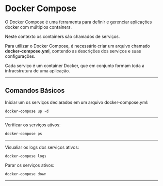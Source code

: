 # Docker Compose

O Docker Compose é uma ferramenta para definir e gerenciar aplicações docker com múltiplos containers. 

Neste contexto os containers são chamados de serviços.

Para utilizar o Docker Compose, é necessário criar um arquivo chamado **docker-compose.yml**, contendo as descrições dos serviços e suas configurações.

Cada serviço é um container Docker, que em conjunto formam toda a infraestrutura de uma aplicação.

---

## Comandos Básicos

Iniciar um os serviços declarados em um arquivo docker-compose.yml:

```
docker-compose up -d
```

---

Verificar os serviços ativos:

```
docker-compose ps
```

---

Visualiar os logs dos serviços ativos:

```
docker-compose logs
```

Parar os serviços ativos:

```
docker-compose down
```

---